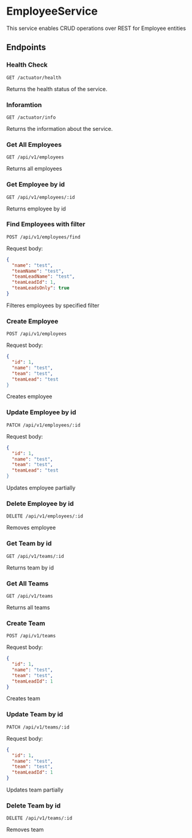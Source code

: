 # EmployeeService
This service enables CRUD operations over REST for Employee entities

## Endpoints 

### Health Check

```
GET /actuator/health
```
Returns the health status of the service.

### Inforamtion

```
GET /actuator/info
````
Returns the information about the service.

### Get All Employees

```
GET /api/v1/employees
```
Returns all employees

### Get Employee by id

```
GET /api/v1/employees/:id
```
Returns employee by id


### Find Employees with filter

```
POST /api/v1/employees/find
```
Request body:
```json
{
  "name": "test",
  "teamName": "test",
  "teamLeadName": "test",
  "teamLeadId": 1,
  "teamLeadsOnly": true
}
```
Filteres employees by specified filter

### Create Employee

```
POST /api/v1/employees
```
Request body:
```json
{
  "id": 1,
  "name": "test",
  "team": "test",
  "teamLead": "test
}
```
Creates employee

### Update Employee by id

```
PATCH /api/v1/employees/:id
```
Request body:
```json
{
  "id": 1,
  "name": "test",
  "team": "test",
  "teamLead": "test
}
```
Updates employee partially 

### Delete Employee by id

```
DELETE /api/v1/employees/:id
```
Removes employee 

### Get Team by id

```
GET /api/v1/teams/:id
```
Returns team by id 

### Get All Teams

```
GET /api/v1/teams
```
Returns all teams

### Create Team

```
POST /api/v1/teams
```
Request body:
```json
{
  "id": 1,
  "name": "test",
  "team": "test",
  "teamLeadId": 1
}
```
Creates team

### Update Team by id

```
PATCH /api/v1/teams/:id
```
Request body:
```json
{
  "id": 1,
  "name": "test",
  "team": "test",
  "teamLeadId": 1
}
```
Updates team partially 

### Delete Team by id

```
DELETE /api/v1/teams/:id
```
Removes team 